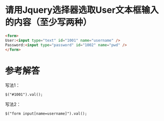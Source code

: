 # 请用Jquery选择器选取User文本框输入的内容（至少写两种）
```html
<form>
User:<input type="text" id="1001" name="username" />
Password:<input type="password" id="1002" name="pwd" />
</form>
```

# 参考解答


写法1：
```
$("#1001").val();
```

写法2：
```
$("form input[name=username]").val();
```

